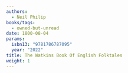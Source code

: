 ```yaml
---
authors:
  - Neil Philip
books/tags:
  - owned-but-unread
date: 1800-08-04
params:
  isbn13: "9781786787095"
  year: "2022"
title: The Watkins Book Of English Folktales
weight: 1
---
```


<!--more-->
